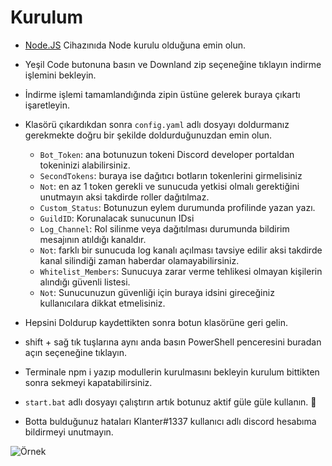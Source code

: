 # Kurulum
* [Node.JS](https://nodejs.org/en/) Cihazınıda Node kurulu olduğuna emin olun.
* Yeşil Code butonuna basın ve Downland zip seçeneğine tıklayın indirme işlemini bekleyin.
* İndirme işlemi tamamlandığında zipin üstüne gelerek buraya çıkartı işaretleyin.
* Klasörü çıkardıkdan sonra `config.yaml` adlı dosyayı doldurmanız gerekmekte doğru bir şekilde doldurduğunuzdan emin olun.
  * `Bot_Token`: ana botunuzun tokeni Discord developer portaldan tokeninizi alabilirsiniz.
  * `SecondTokens`: buraya ise dağıtıcı botların tokenlerini girmelisiniz 
  * `Not`: en az 1 token gerekli ve sunucuda yetkisi olmalı gerektiğini unutmayın aksi takdirde roller dağıtılmaz.
  * `Custom_Status`: Botunuzun eylem durumunda profilinde yazan yazı.
  * `GuildID`: Korunalacak sunucunun IDsi
  * `Log_Channel`: Rol silinme veya dağıtılması durumunda bildirim mesajının atıldığı kanaldır.  
  * `Not`: farklı bir sunucuda log kanalı açılması tavsiye edilir aksi takdirde kanal silindiği zaman haberdar olamayabilirsiniz. 
  * `Whitelist_Members`: Sunucuya zarar verme tehlikesi olmayan kişilerin alındığı güvenli listesi.
  * `Not`: Sunucunuzun güvenliği için buraya idsini gireceğiniz kullanıcılara dikkat etmelisiniz.
 
* Hepsini Doldurup kaydettikten sonra botun klasörüne geri gelin.
* shift + sağ tık tuşlarına aynı anda basın PowerShell penceresini buradan açın seçeneğine tıklayın.
* Terminale npm i yazıp modullerin kurulmasını bekleyin kurulum bittikten sonra sekmeyi kapatabilirsiniz.
* `start.bat` adlı dosyayı çalıştırın artık botunuz aktif güle güle kullanın. 🎉
* Botta bulduğunuz hataları Klanter#1337 kullanıcı adlı discord hesabıma bildirmeyi unutmayın.

![Örnek](https://i.hizliresim.com/7yvl8mk.png)
